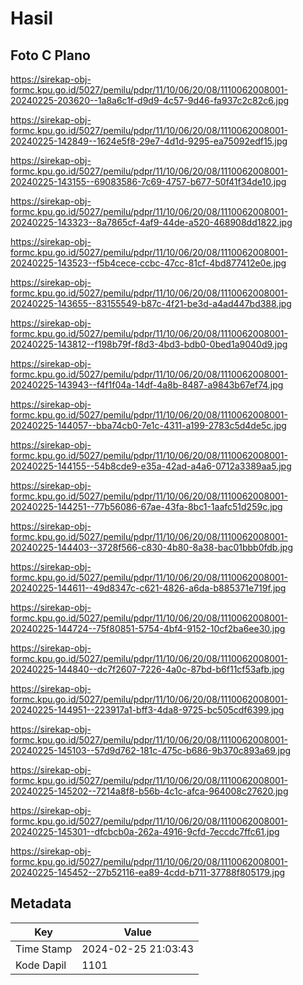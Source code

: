 # Hasil

## Foto C Plano

https://sirekap-obj-formc.kpu.go.id/5027/pemilu/pdpr/11/10/06/20/08/1110062008001-20240225-203620--1a8a6c1f-d9d9-4c57-9d46-fa937c2c82c6.jpg

https://sirekap-obj-formc.kpu.go.id/5027/pemilu/pdpr/11/10/06/20/08/1110062008001-20240225-142849--1624e5f8-29e7-4d1d-9295-ea75092edf15.jpg

https://sirekap-obj-formc.kpu.go.id/5027/pemilu/pdpr/11/10/06/20/08/1110062008001-20240225-143155--69083586-7c69-4757-b677-50f41f34de10.jpg

https://sirekap-obj-formc.kpu.go.id/5027/pemilu/pdpr/11/10/06/20/08/1110062008001-20240225-143323--8a7865cf-4af9-44de-a520-468908dd1822.jpg

https://sirekap-obj-formc.kpu.go.id/5027/pemilu/pdpr/11/10/06/20/08/1110062008001-20240225-143523--f5b4cece-ccbc-47cc-81cf-4bd877412e0e.jpg

https://sirekap-obj-formc.kpu.go.id/5027/pemilu/pdpr/11/10/06/20/08/1110062008001-20240225-143655--83155549-b87c-4f21-be3d-a4ad447bd388.jpg

https://sirekap-obj-formc.kpu.go.id/5027/pemilu/pdpr/11/10/06/20/08/1110062008001-20240225-143812--f198b79f-f8d3-4bd3-bdb0-0bed1a9040d9.jpg

https://sirekap-obj-formc.kpu.go.id/5027/pemilu/pdpr/11/10/06/20/08/1110062008001-20240225-143943--f4f1f04a-14df-4a8b-8487-a9843b67ef74.jpg

https://sirekap-obj-formc.kpu.go.id/5027/pemilu/pdpr/11/10/06/20/08/1110062008001-20240225-144057--bba74cb0-7e1c-4311-a199-2783c5d4de5c.jpg

https://sirekap-obj-formc.kpu.go.id/5027/pemilu/pdpr/11/10/06/20/08/1110062008001-20240225-144155--54b8cde9-e35a-42ad-a4a6-0712a3389aa5.jpg

https://sirekap-obj-formc.kpu.go.id/5027/pemilu/pdpr/11/10/06/20/08/1110062008001-20240225-144251--77b56086-67ae-43fa-8bc1-1aafc51d259c.jpg

https://sirekap-obj-formc.kpu.go.id/5027/pemilu/pdpr/11/10/06/20/08/1110062008001-20240225-144403--3728f566-c830-4b80-8a38-bac01bbb0fdb.jpg

https://sirekap-obj-formc.kpu.go.id/5027/pemilu/pdpr/11/10/06/20/08/1110062008001-20240225-144611--49d8347c-c621-4826-a6da-b885371e719f.jpg

https://sirekap-obj-formc.kpu.go.id/5027/pemilu/pdpr/11/10/06/20/08/1110062008001-20240225-144724--75f80851-5754-4bf4-9152-10cf2ba6ee30.jpg

https://sirekap-obj-formc.kpu.go.id/5027/pemilu/pdpr/11/10/06/20/08/1110062008001-20240225-144840--dc7f2607-7226-4a0c-87bd-b6f11cf53afb.jpg

https://sirekap-obj-formc.kpu.go.id/5027/pemilu/pdpr/11/10/06/20/08/1110062008001-20240225-144951--223917a1-bff3-4da8-9725-bc505cdf6399.jpg

https://sirekap-obj-formc.kpu.go.id/5027/pemilu/pdpr/11/10/06/20/08/1110062008001-20240225-145103--57d9d762-181c-475c-b686-9b370c893a69.jpg

https://sirekap-obj-formc.kpu.go.id/5027/pemilu/pdpr/11/10/06/20/08/1110062008001-20240225-145202--7214a8f8-b56b-4c1c-afca-964008c27620.jpg

https://sirekap-obj-formc.kpu.go.id/5027/pemilu/pdpr/11/10/06/20/08/1110062008001-20240225-145301--dfcbcb0a-262a-4916-9cfd-7eccdc7ffc61.jpg

https://sirekap-obj-formc.kpu.go.id/5027/pemilu/pdpr/11/10/06/20/08/1110062008001-20240225-145452--27b52116-ea89-4cdd-b711-37788f805179.jpg


## Metadata

| Key        | Value               |
| ---------- | ------------------- |
| Time Stamp | 2024-02-25 21:03:43 |
| Kode Dapil | 1101                |



